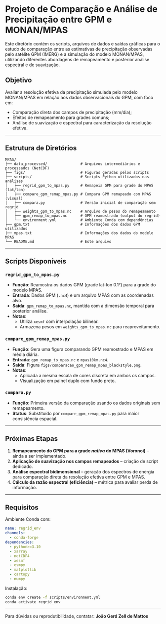 # Projeto de Comparação e Análise de Precipitação entre GPM e MONAN/MPAS

Este diretório contém os scripts, arquivos de dados e saídas gráficas para o estudo de comparação entre as estimativas de precipitação observadas pelo satélite GPM (IMERG) e a simulação do modelo MONAN/MPAS, utilizando diferentes abordagens de remapeamento e posterior análise espectral e de suavização.

## Objetivo
Avaliar a resolução efetiva da precipitação simulada pelo modelo MONAN/MPAS em relação aos dados observacionais do GPM, com foco em:
- Comparação direta dos campos de precipitação (mm/dia);
- Efeitos de remapeamento para grades comuns;
- Análise de suavização e espectral para caracterização da resolução efetiva.

---

## Estrutura de Diretórios
```
MPAS/
├── data_processed/               # Arquivos intermediários e processados (NetCDF)
├── figs/                         # Figuras geradas pelos scripts
├── scripts/                      # Scripts Python utilizados nas análises
│   ├── regrid_gpm_to_mpas.py     # Remapeia GPM para grade do MPAS (lat/lon)
│   ├── compare_gpm_remap_mpas.py # Compara GPM remapeado com MPAS (visual)
│   ├── compara.py                # Versão inicial de comparação sem regrid
│   ├── weights_gpm_to_mpas.nc    # Arquivo de pesos do remapeamento
│   ├── gpm_remap_to_mpas.nc      # GPM reamostrado (output do regrid)
│   └── environment.yml           # Ambiente Conda com dependências
├── gpm.txt                       # Informações dos dados GPM utilizados
├── mpas.txt                      # Informações dos dados do modelo MPAS
└── README.md                     # Este arquivo
```

---

## Scripts Disponíveis

### `regrid_gpm_to_mpas.py`
- **Função**: Reamostra os dados GPM (grade lat-lon 0.1°) para a grade do modelo MPAS.
- **Entrada**: Dados GPM (`.nc4`) e um arquivo MPAS com as coordenadas alvo.
- **Saída**: `gpm_remap_to_mpas.nc`, mantida com a dimensão temporal para posterior análise.
- **Notas**:
  - Utiliza `xesmf` com interpolação bilinear.
  - Armazena pesos em `weights_gpm_to_mpas.nc` para reaproveitamento.

### `compare_gpm_remap_mpas.py`
- **Função**: Gera uma figura comparando GPM reamostrado e MPAS em média diária.
- **Entrada**: `gpm_remap_to_mpas.nc` e `mpas10km.nc4`.
- **Saída**: Figura `figs/comparacao_gpm_remap_mpas_blackstyle.png`.
- **Notas**:
  - Aplicada a mesma escala de cores discreta em ambos os campos.
  - Visualização em painel duplo com fundo preto.

### `compara.py`
- **Função**: Primeira versão da comparação usando os dados originais sem remapeamento.
- **Status**: Substituído por `compare_gpm_remap_mpas.py` para maior consistência espacial.

---

## Próximas Etapas
1. **Remapeamento do GPM para a grade *nativa* do MPAS (Voronoi)** – ainda a ser implementado.
2. **Aplicação de suavização nos campos remapeados** – criação de script dedicado.
3. **Análise espectral bidimensional** – geração dos espectros de energia para comparação direta da resolução efetiva entre GPM e MPAS.
4. **Cálculo da razão espectral (eficiência)** – métrica para avaliar perda de informação.

---

## Requisitos
Ambiente Conda com:
```yaml
name: regrid_env
channels:
  - conda-forge
dependencies:
  - python>=3.10
  - xarray
  - netCDF4
  - xesmf
  - esmpy
  - matplotlib
  - cartopy
  - numpy
```

Instalação:
```bash
conda env create -f scripts/environment.yml
conda activate regrid_env
```

---

Para dúvidas ou reprodutibilidade, contatar: **João Gerd Zell de Mattos**

